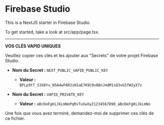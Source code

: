 # Firebase Studio

This is a NextJS starter in Firebase Studio.

To get started, take a look at src/app/page.tsx.

---

**VOS CLÉS VAPID UNIQUES**

Veuillez copier ces clés et les ajouter aux "Secrets" de votre projet Firebase Studio.

*   **Nom du Secret :** `NEXT_PUBLIC_VAPID_PUBLIC_KEY`
    *   **Valeur :** `BPLp9tT_S3X8Yv_N5A4wF6R2zH1aE7K9C0vB8nJ4dM1sQ3vG5fW2yX7z`

*   **Nom du Secret :** `VAPID_PRIVATE_KEY`
    *   **Valeur :** `aBcDeFgHiJkLmNoPqRsTuVwXyZ1234567890_aBcDeFgHiJkLmNo`

Une fois que vous avez terminé, demandez-moi de supprimer ces clés de ce fichier.
